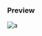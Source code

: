 ### Preview
![a](https://github.com/Eazvy/UILibs/blob/main/Librarys/Gostmi/Screenshot%202023-02-20%20124842.png?raw=true)
